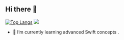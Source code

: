 ## Hi there 👋

[![Top Langs](https://github-readme-stats.vercel.app/api/top-langs/?username=Kusk24)](https://github.com/anuraghazra/github-readme-stats)
![](https://komarev.com/ghpvc/?username=Kusk24)

- 🌱 I’m currently learning advanced Swift concepts .

<!--

[![Kusk24's GitHub stats](https://github-readme-stats.vercel.app/api?username=Kusk24)](https://github.com/anuraghazra/github-readme-stats)

**Kusk24/Kusk24** is a ✨ _special_ ✨ repository because its `README.md` (this file) appears on your GitHub profile.

Here are some ideas to get you started:

- 🔭 I’m currently working on ...
- 🌱 I’m currently learning ...
- 👯 I’m looking to collaborate on ...
- 🤔 I’m looking for help with ...
- 💬 Ask me about ...
- 📫 How to reach me: ...
- 😄 Pronouns: ...
- ⚡ Fun fact: ...
-->
